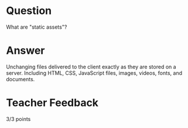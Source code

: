 # Question

What are "static assets"?

# Answer

Unchanging files delivered to the client exactly as they are stored on a server. Including HTML, CSS, JavaScript files, images, videos, fonts, and documents.

# Teacher Feedback

3/3 points